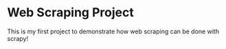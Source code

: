 # Web Scraping Project

This is my first project to demonstrate how web scraping can be done with scrapy!
